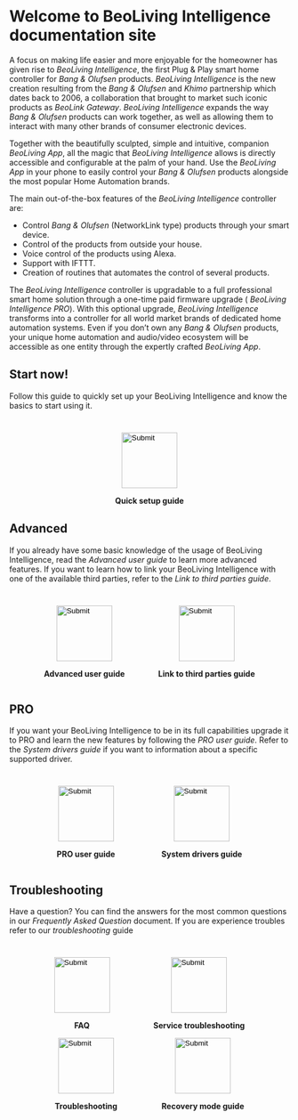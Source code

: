 # Welcome to BeoLiving Intelligence documentation site

A focus on making life easier and more enjoyable for the homeowner has given rise to _BeoLiving Intelligence_, the first Plug & Play smart home 
controller for _Bang & Olufsen_ products. _BeoLiving Intelligence_ is the new creation resulting from the _Bang & Olufsen_ and _Khimo_ partnership
 which dates back to 2006, a collaboration that brought to market such iconic products as _BeoLink Gateway_. _BeoLiving Intelligence_ expands the 
way _Bang & Olufsen_ products can work together, as well as allowing them to interact with many other brands of consumer electronic devices.

Together with the beautifully sculpted, simple and intuitive, companion _BeoLiving App_, all the magic that _BeoLiving Intelligence_ allows is 
directly accessible and configurable at the palm of your hand. Use the _BeoLiving App_ in your phone to easily control your _Bang & Olufsen_ 
products alongside the most popular Home Automation brands.

The main out-of-the-box features of the _BeoLiving Intelligence_ controller are:

+ Control _Bang & Olufsen_ (NetworkLink type) products through your smart device.
+ Control of the products from outside your house.
+ Voice control of the products using Alexa.
+ Support with IFTTT.
+ Creation of routines that automates the control of several products.


The _BeoLiving Intelligence_ controller is upgradable to a full professional smart home solution through a one-time paid firmware upgrade (
_BeoLiving Intelligence PRO_). With this optional upgrade, _BeoLiving Intelligence_ transforms into a controller for all world market brands of 
dedicated home automation systems. Even if you don’t own any _Bang & Olufsen_ products, your unique home automation and audio/video ecosystem will
 be accessible as one entity through the expertly crafted _BeoLiving App_.


## Start now!

Follow this guide to quickly set up your BeoLiving Intelligence and know the basics to start using it.

<div style="margin:auto; width: 500px; margin-top: 40px">
   <div style="float:center">
      <div align="center">
         <input type="image" src="icons/quickstart.png" height="100px" onclick="location.href='https://ik-avi.github.io/doctest/bli-guides/bli-quick-setup-guide.html'"/>
      </div>
      <p align="center"><strong>Quick setup guide</strong></p>
   </div>
</div>
 
## Advanced

If you already have some basic knowledge of the usage of BeoLiving Intelligence, read the _Advanced user guide_ to learn more advanced features. If you want to learn how to link your BeoLiving Intelligence with one of the available third parties, refer to the _Link to third parties guide_.

<div style="margin:auto; width: 500px; display: flex; justify-content: space-evenly; margin-top: 40px">
   <div>
      <div align="center">
         <input src="icons/guides.png" onclick="location.href='https://ik-avi.github.io/doctest/bli-guides/bli-advanced-user-guide.html'" type="image" height="100px">
      </div>
      <p align="center"><strong>Advanced user guide</strong></p>
   </div>
   <div>
      <div align="center">
         <input src="icons/thirdparties.png" onclick="location.href='https://ik-avi.github.io/doctest/bli-guides/bli-link-third-party-service.html'" type="image" height="100px">
      </div>
      <p align="center"><strong>Link to third parties guide</strong></p>
   </div>
</div>
 
## PRO

If you want your BeoLiving Intelligence to be in its full capabilities upgrade it to PRO and learn the new features by following the _PRO user guide_. Refer to the _System drivers guide_ if you want to information about a specific supported driver.

<div style="margin:auto; width: 500px; display: flex; justify-content: space-evenly; margin-top: 40px">
   <div>
      <div align="center">
         <input src="icons/guides.png" onclick="location.href='https://ik-avi.github.io/doctest/bli-guides/bli-pro-user-guide.html'" type="image" height="100px">
      </div>
      <p align="center"><strong>PRO user guide</strong></p>
   </div>
   <div>
      <div align="center">
         <input src="icons/systems.png" onclick="location.href='https://ik-avi.github.io/doctest/bli-help-files/drivers/main.html'" type="image" height="100px">
      </div>
      <p align="center"><strong>System drivers guide</strong></p>
   </div>
</div>

  
  
## Troubleshooting

Have a question? You can find the answers for the most common questions in our _Frequently Asked Question_ document. If you are experience troubles refer to our _troubleshooting_ guide

<div style="display:flex; flex-direction: column; margin-top: 40px"> 

 <div style="margin:auto; width: 500px; display: flex; justify-content: space-evenly;">
   <div>
      <div align="center">
         <input src="icons/faq.png" onclick="location.href='https://ik-avi.github.io/doctest/bli-guides/bli-faq.html'" type="image" height="100px">
      </div>
      <p align="center"><strong>FAQ</strong></p>
   </div>
   <div>
      <div align="center">
         <input src="icons/troubleshooting.png" onclick="location.href='https://ik-avi.github.io/doctest/bli-guides/bli-service-troubleshooting.html'" type="image" height="100px">
      </div>
      <p align="center"><strong>Service troubleshooting</strong></p>
   </div>
</div>

<div style="margin:auto; width: 500px; display: flex; justify-content: space-evenly;">
   <div>
      <div align="center">
         <input src="icons/troubleshooting.png" onclick="location.href='https://ik-avi.github.io/doctest/bli-guides/bli-troubleshooting.html'" type="image" height="100px">
      </div>
      <p align="center"><strong>Troubleshooting</strong></p>
   </div>
   <div>
      <div align="center">
         <input src="icons/recovery.png" onclick="location.href='https://ik-avi.github.io/doctest/bli-guides/bli-recovery-mode-guide.html'" type="image" height="100px">
      </div>
      <p align="center"><strong>Recovery mode guide</strong></p>
   </div>
</div>


</div>
 
  


